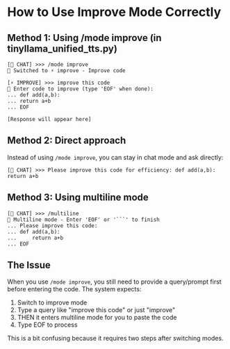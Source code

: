 # How to Use Improve Mode Correctly

## Method 1: Using /mode improve (in tinyllama_unified_tts.py)

```
[💬 CHAT] >>> /mode improve
📝 Switched to ⚡ improve - Improve code

[⚡ IMPROVE] >>> improve this code
📝 Enter code to improve (type 'EOF' when done):
... def add(a,b):
... return a+b
... EOF

[Response will appear here]
```

## Method 2: Direct approach

Instead of using `/mode improve`, you can stay in chat mode and ask directly:

```
[💬 CHAT] >>> Please improve this code for efficiency: def add(a,b): return a+b
```

## Method 3: Using multiline mode

```
[💬 CHAT] >>> /multiline
📝 Multiline mode - Enter 'EOF' or '```' to finish
... Please improve this code:
... def add(a,b):
...     return a+b
... EOF
```

## The Issue

When you use `/mode improve`, you still need to provide a query/prompt first before entering the code. The system expects:
1. Switch to improve mode
2. Type a query like "improve this code" or just "improve"  
3. THEN it enters multiline mode for you to paste the code
4. Type EOF to process

This is a bit confusing because it requires two steps after switching modes.
